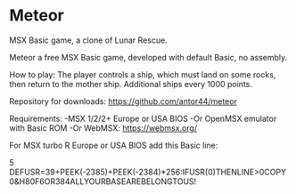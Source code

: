 # Meteor
MSX Basic game, a clone of Lunar Rescue.

Meteor a free MSX Basic game, developed with default Basic, no assembly. 

How to play: The player controls a ship, which must land on some rocks, then return to the mother ship. Additional ships every 1000 points.


Repository for downloads:
https://github.com/antor44/meteor

Requirements:
-MSX 1/2/2+ Europe or USA BIOS
-Or OpenMSX emulator with Basic ROM
-Or WebMSX:  https://webmsx.org/


For MSX turbo R Europe or USA BIOS add this Basic line:

5 DEFUSR=39+PEEK(-2385)+PEEK(-2384)*256:IFUSR(0)THENLINE>0COPY0&H80F6OR384ALLYOURBASEAREBELONGTOUS!

